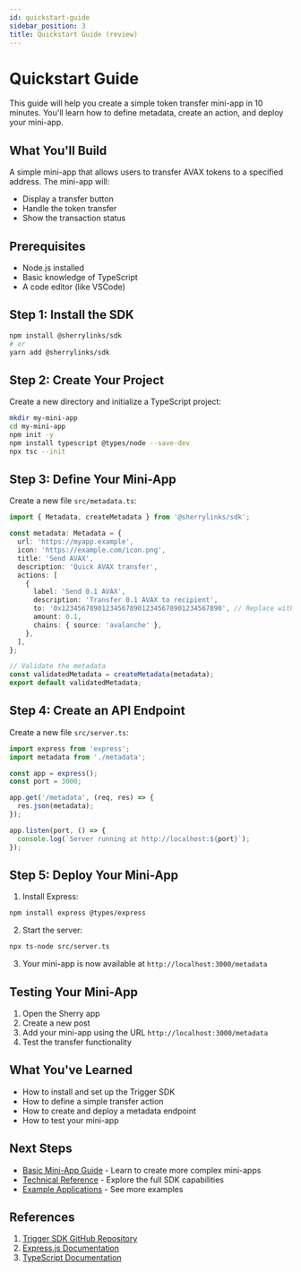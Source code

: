 ```yaml
---
id: quickstart-guide
sidebar_position: 3
title: Quickstart Guide (review)
---
```


# Quickstart Guide

This guide will help you create a simple token transfer mini-app in 10 minutes. You'll learn how to define metadata, create an action, and deploy your mini-app.

## What You'll Build

A simple mini-app that allows users to transfer AVAX tokens to a specified address. The mini-app will:
- Display a transfer button
- Handle the token transfer
- Show the transaction status

## Prerequisites

- Node.js installed
- Basic knowledge of TypeScript
- A code editor (like VSCode)

## Step 1: Install the SDK

```bash
npm install @sherrylinks/sdk
# or
yarn add @sherrylinks/sdk
```

## Step 2: Create Your Project

Create a new directory and initialize a TypeScript project:

```bash
mkdir my-mini-app
cd my-mini-app
npm init -y
npm install typescript @types/node --save-dev
npx tsc --init
```

## Step 3: Define Your Mini-App

Create a new file `src/metadata.ts`:

```typescript
import { Metadata, createMetadata } from '@sherrylinks/sdk';

const metadata: Metadata = {
  url: 'https://myapp.example',
  icon: 'https://example.com/icon.png',
  title: 'Send AVAX',
  description: 'Quick AVAX transfer',
  actions: [
    {
      label: 'Send 0.1 AVAX',
      description: 'Transfer 0.1 AVAX to recipient',
      to: '0x1234567890123456789012345678901234567890', // Replace with your address
      amount: 0.1,
      chains: { source: 'avalanche' },
    },
  ],
};

// Validate the metadata
const validatedMetadata = createMetadata(metadata);
export default validatedMetadata;
```

## Step 4: Create an API Endpoint

Create a new file `src/server.ts`:

```typescript
import express from 'express';
import metadata from './metadata';

const app = express();
const port = 3000;

app.get('/metadata', (req, res) => {
  res.json(metadata);
});

app.listen(port, () => {
  console.log(`Server running at http://localhost:${port}`);
});
```

## Step 5: Deploy Your Mini-App

1. Install Express:
```bash
npm install express @types/express
```

2. Start the server:
```bash
npx ts-node src/server.ts
```

3. Your mini-app is now available at `http://localhost:3000/metadata`

## Testing Your Mini-App

1. Open the Sherry app
2. Create a new post
3. Add your mini-app using the URL `http://localhost:3000/metadata`
4. Test the transfer functionality

## What You've Learned

- How to install and set up the Trigger SDK
- How to define a simple transfer action
- How to create and deploy a metadata endpoint
- How to test your mini-app

## Next Steps

- [Basic Mini-App Guide](./basic-mini-app.md) - Learn to create more complex mini-apps
- [Technical Reference](../reference/metadata.md) - Explore the full SDK capabilities
- [Example Applications](https://github.com/sherrylabs/examples) - See more examples

## References

1. [Trigger SDK GitHub Repository](https://github.com/sherrylabs/sdk)
2. [Express.js Documentation](https://expressjs.com/)
3. [TypeScript Documentation](https://www.typescriptlang.org/docs/) 